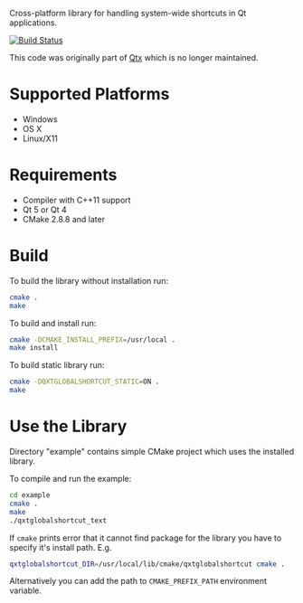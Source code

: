 Cross-platform library for handling system-wide shortcuts in Qt applications.

[![Build Status](https://travis-ci.org/hluk/qxtglobalshortcut.svg?branch=master)](https://travis-ci.org/hluk/qxtglobalshortcut)

This code was originally part of [Qtx](https://bitbucket.org/libqxt/libqxt/wiki/Home) which is no longer maintained.

# Supported Platforms

- Windows
- OS X
- Linux/X11

# Requirements

- Compiler with C++11 support
- Qt 5 or Qt 4
- CMake 2.8.8 and later

# Build

To build the library without installation run:

```bash
cmake .
make
```

To build and install run:

```bash
cmake -DCMAKE_INSTALL_PREFIX=/usr/local .
make install
```

To build static library run:

```bash
cmake -DQXTGLOBALSHORTCUT_STATIC=ON .
make
```

# Use the Library

Directory "example" contains simple CMake project which uses the installed library.

To compile and run the example:

```bash
cd example
cmake .
make
./qxtglobalshortcut_text
```

If `cmake` prints error that it cannot find package for the library you have to specify
it's install path. E.g.

```bash
qxtglobalshortcut_DIR=/usr/local/lib/cmake/qxtglobalshortcut cmake .
```

Alternatively you can add the path to `CMAKE_PREFIX_PATH` environment variable.

